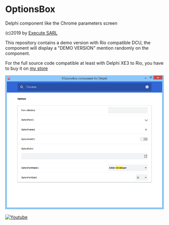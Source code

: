 # OptionsBox
Delphi component like the Chrome parameters screen

(c)2019 by [Execute SARL](http://www.execute.fr)

This repository contains a demo version with Rio compatible DCU, the component will display a "DEMO VERSION" mention randomly on the component.

For the full source code compatible at least with Delphi XE3 to Rio, you have to buy it on [my store](https://store.execute.fr)

![screen](OptionsBox.png)

[![Youtube](https://img.youtube.com/vi/c2G9BEFCl8s/0.jpg)](https://youtu.be/c2G9BEFCl8s)